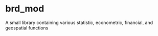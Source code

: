 # brd_mod
A small library containing various statistic, econometric, financial, and geospatial functions
